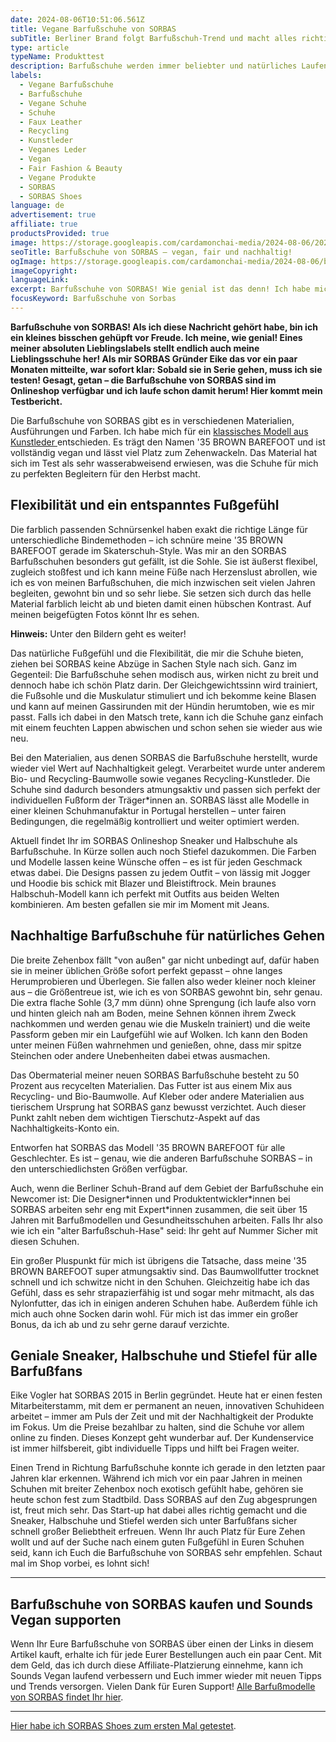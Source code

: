 ```yaml
---
date: 2024-08-06T10:51:06.561Z
title: Vegane Barfußschuhe von SORBAS
subTitle: Berliner Brand folgt Barfußschuh-Trend und macht alles richtig
type: article
typeName: Produkttest
description: Barfußschuhe werden immer beliebter und natürliches Laufen ist längst mehr als ein Trend. Jetzt hat es auch eine meiner Lieblingsbrands erwischt – SORBAS aus Berlin stellt Barfußschuhe her! Holt Euch hier alle Infos über die Sneaker und Halbschuhe und testet sie direkt!
labels:
  - Vegane Barfußschuhe
  - Barfußschuhe
  - Vegane Schuhe
  - Schuhe
  - Faux Leather
  - Recycling
  - Kunstleder
  - Veganes Leder
  - Vegan
  - Fair Fashion & Beauty
  - Vegane Produkte
  - SORBAS
  - SORBAS Shoes
language: de
advertisement: true
affiliate: true
productsProvided: true
image: https://storage.googleapis.com/cardamonchai-media/2024-08-06/2024-08-05-sorbas-svegan-com-19-jpg-imagine-583828_9a887e_1024_768/640.webp
seoTitle: Barfußschuhe von SORBAS – vegan, fair und nachhaltig!
ogImage: https://storage.googleapis.com/cardamonchai-media/2024-08-06/barfussschuhe-von-sorbas-soundsvegan-com-og-jpg-imagine-f8f8f8_969c83_1200_628/640.webp
imageCopyright:
languageLink:
excerpt: Barfußschuhe von SORBAS! Wie genial ist das denn! Ich habe mich sehr über die Nachricht von SORBAS-Gründer Eike gefreut und musste natürlich gleich ein paar Halbschuhe testen. Weil sie mir so gut gefallen und ich meine Freude natürlich mit Euch teilen will, habe ich meine Erfahrungen damit hier notiert und einige wertvolle Infos für Euch zum Berliner Start-up zusammengefasst. Ich wünsche Euch fröhliches Zehenwackeln und viel Spaß beim Lesen!
focusKeyword: Barfußschuhe von Sorbas
---
```


**Barfußschuhe von SORBAS! Als ich diese Nachricht gehört habe, bin ich ein kleines bisschen gehüpft vor Freude. Ich meine, wie genial! Eines meiner absoluten Lieblingslabels stellt endlich auch meine Lieblingsschuhe her! Als mir SORBAS Gründer Eike das vor ein paar Monaten mitteilte, war sofort klar: Sobald sie in Serie gehen, muss ich sie testen! Gesagt, getan – die Barfußschuhe von SORBAS sind im Onlineshop verfügbar und ich laufe schon damit herum! Hier kommt mein Testbericht.**

Die Barfußschuhe von SORBAS gibt es in verschiedenen Materialien, Ausführungen und Farben. Ich habe mich für ein [klassisches Modell aus Kunstleder ](https://t.adcell.com/p/click?promoId=255660&slotId=80259&param0=https%3A%2F%2FSORBASshoes.com%2Fschuh%2F35-barfusssschuhe-leder-braun-vegan%2F)entschieden. Es trägt den Namen '35 BROWN BAREFOOT und ist vollständig vegan und lässt viel Platz zum Zehenwackeln. Das Material hat sich im Test als sehr wasserabweisend erwiesen, was die Schuhe für mich zu perfekten Begleitern für den Herbst macht.

## Flexibilität und ein entspanntes Fußgefühl

Die farblich passenden Schnürsenkel haben exakt die richtige Länge für unterschiedliche Bindemethoden – ich schnüre meine '35 BROWN BAREFOOT gerade im Skaterschuh-Style. Was mir an den SORBAS Barfußschuhen besonders gut gefällt, ist die Sohle. Sie ist äußerst flexibel, zugleich stoßfest und ich kann meine Füße nach Herzenslust abrollen, wie ich es von meinen Barfußschuhen, die mich inzwischen seit vielen Jahren begleiten, gewohnt bin und so sehr liebe. Sie setzen sich durch das helle Material farblich leicht ab und bieten damit einen hübschen Kontrast. Auf meinen beigefügten Fotos könnt Ihr es sehen.

**Hinweis:** Unter den Bildern geht es weiter!

<Gallery name="barfussschuhe-von-sorbas-1" />

Das natürliche Fußgefühl und die Flexibilität, die mir die Schuhe bieten, ziehen bei SORBAS keine Abzüge in Sachen Style nach sich. Ganz im Gegenteil: Die Barfußschuhe sehen modisch aus, wirken nicht zu breit und dennoch habe ich schön Platz darin. Der Gleichgewichtssinn wird trainiert, die Fußsohle und die Muskulatur stimuliert und ich bekomme keine Blasen und kann auf meinen Gassirunden mit der Hündin herumtoben, wie es mir passt. Falls ich dabei in den Matsch trete, kann ich die Schuhe ganz einfach mit einem feuchten Lappen abwischen und schon sehen sie wieder aus wie neu.

Bei den Materialien, aus denen SORBAS die Barfußschuhe herstellt, wurde wieder viel Wert auf Nachhaltigkeit gelegt. Verarbeitet wurde unter anderem Bio- und Recycling-Baumwolle sowie veganes Recycling-Kunstleder. Die Schuhe sind dadurch besonders atmungsaktiv und passen sich perfekt der individuellen Fußform der Träger\*innen an. SORBAS lässt alle Modelle in einer kleinen Schuhmanufaktur in Portugal herstellen – unter fairen Bedingungen, die regelmäßig kontrolliert und weiter optimiert werden.

Aktuell findet Ihr im SORBAS Onlineshop Sneaker und Halbschuhe als Barfußschuhe. In Kürze sollen auch noch Stiefel dazukommen. Die Farben und Modelle lassen keine Wünsche offen – es ist für jeden Geschmack etwas dabei. Die Designs passen zu jedem Outfit – von lässig mit Jogger und Hoodie bis schick mit Blazer und Bleistiftrock. Mein braunes Halbschuh-Modell kann ich perfekt mit Outfits aus beiden Welten kombinieren. Am besten gefallen sie mir im Moment mit Jeans.

## Nachhaltige Barfußschuhe für natürliches Gehen

Die breite Zehenbox fällt "von außen" gar nicht unbedingt auf, dafür haben sie in meiner üblichen Größe sofort perfekt gepasst – ohne langes Herumprobieren und Überlegen. Sie fallen also weder kleiner noch kleiner aus – die Größentreue ist, wie ich es von SORBAS gewohnt bin, sehr genau. Die extra flache Sohle (3,7 mm dünn) ohne Sprengung (ich laufe also vorn und hinten gleich nah am Boden, meine Sehnen können ihrem Zweck nachkommen und werden genau wie die Muskeln trainiert) und die weite Passform geben mir ein Laufgefühl wie auf Wolken. Ich kann den Boden unter meinen Füßen wahrnehmen und genießen, ohne, dass mir spitze Steinchen oder andere Unebenheiten dabei etwas ausmachen.

Das Obermaterial meiner neuen SORBAS Barfußschuhe besteht zu 50 Prozent aus recycelten Materialien. Das Futter ist aus einem Mix aus Recycling- und Bio-Baumwolle. Auf Kleber oder andere Materialien aus tierischem Ursprung hat SORBAS ganz bewusst verzichtet. Auch dieser Punkt zahlt neben dem wichtigen Tierschutz-Aspekt auf das Nachhaltigkeits-Konto ein.

Entworfen hat SORBAS das Modell '35 BROWN BAREFOOT für alle Geschlechter. Es ist – genau, wie die anderen Barfußschuhe SORBAS – in den unterschiedlichsten Größen verfügbar.

Auch, wenn die Berliner Schuh-Brand auf dem Gebiet der Barfußschuhe ein Newcomer ist: Die Designer\*innen und Produktentwickler\*innen bei SORBAS arbeiten sehr eng mit Expert\*innen zusammen, die seit über 15 Jahren mit Barfußmodellen und Gesundheitsschuhen arbeiten. Falls Ihr also wie ich ein "alter Barfußschuh-Hase" seid: Ihr geht auf Nummer Sicher mit diesen Schuhen.

Ein großer Pluspunkt für mich ist übrigens die Tatsache, dass meine '35 BROWN BAREFOOT super atmungsaktiv sind. Das Baumwollfutter trocknet schnell und ich schwitze nicht in den Schuhen. Gleichzeitig habe ich das Gefühl, dass es sehr strapazierfähig ist und sogar mehr mitmacht, als das Nylonfutter, das ich in einigen anderen Schuhen habe. Außerdem fühle ich mich auch ohne Socken darin wohl. Für mich ist das immer ein großer Bonus, da ich ab und zu sehr gerne darauf verzichte.

## Geniale Sneaker, Halbschuhe und Stiefel für alle Barfußfans

Eike Vogler hat SORBAS 2015 in Berlin gegründet. Heute hat er einen festen Mitarbeiterstamm, mit dem er permanent an neuen, innovativen Schuhideen arbeitet – immer am Puls der Zeit und mit der Nachhaltigkeit der Produkte im Fokus. Um die Preise bezahlbar zu halten, sind die Schuhe vor allem online zu finden. Dieses Konzept geht wunderbar auf. Der Kundenservice ist immer hilfsbereit, gibt individuelle Tipps und hilft bei Fragen weiter.

Einen Trend in Richtung Barfußschuhe konnte ich gerade in den letzten paar Jahren klar erkennen. Während ich mich vor ein paar Jahren in meinen Schuhen mit breiter Zehenbox noch exotisch gefühlt habe, gehören sie heute schon fest zum Stadtbild. Dass SORBAS auf den Zug abgesprungen ist, freut mich sehr. Das Start-up hat dabei alles richtig gemacht und die Sneaker, Halbschuhe und Stiefel werden sich unter Barfußfans sicher schnell großer Beliebtheit erfreuen. Wenn Ihr auch Platz für Eure Zehen wollt und auf der Suche nach einem guten Fußgefühl in Euren Schuhen seid, kann ich Euch die Barfußschuhe von SORBAS sehr empfehlen. Schaut mal im Shop vorbei, es lohnt sich!

---

## Barfußschuhe von SORBAS kaufen und Sounds Vegan supporten

Wenn Ihr Eure Barfußschuhe von SORBAS über einen der Links in diesem Artikel kauft, erhalte ich für jede Eurer Bestellungen auch ein paar Cent. Mit dem Geld, das ich durch diese Affiliate-Platzierung einnehme, kann ich Sounds Vegan laufend verbessern und Euch immer wieder mit neuen Tipps und Trends versorgen. Vielen Dank für Euren Support! [Alle Barfußmodelle von SORBAS findet Ihr hier](https://t.adcell.com/p/click?promoId=255660&slotId=80259&param0=https%3A%2F%2FSORBASshoes.com%2Fschuhe%2Fbarfussschuhe-barfusssneaker%2F).

---

[Hier habe ich SORBAS Shoes zum ersten Mal getestet](/2020/03/sorbas-shoes/).

<Gallery name="barfussschuhe-von-sorbas-2" />

